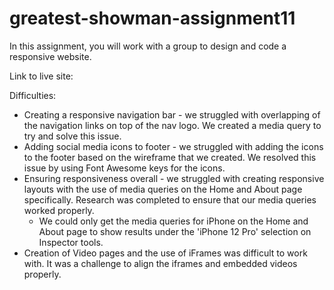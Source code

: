 # greatest-showman-assignment11
In this assignment, you will work with a group to design and code a responsive website.

Link to live site:

Difficulties: 
- Creating a responsive navigation bar - we struggled with overlapping of the navigation links on top of the nav logo. We created a media query to try and solve this issue.
- Adding social media icons to footer - we struggled with adding the icons to the footer based on the wireframe that we created. We resolved this issue by using Font Awesome keys for the icons. 
- Ensuring responsiveness overall - we struggled with creating responsive layouts with the use of media queries on the Home and About page specifically. Research was completed to ensure that our media queries worked properly.
    - We could only get the media queries for iPhone on the Home and About page to show results under the 'iPhone 12 Pro' selection on Inspector tools.
- Creation of Video pages and the use of iFrames was difficult to work with. It was a challenge to align the iframes and embedded videos properly.
